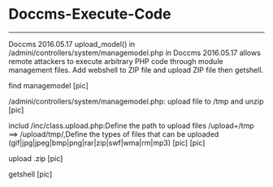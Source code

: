 # Doccms-Execute-Code
---
Doccms 2016.05.17 upload_model() in /admini/controllers/system/managemodel.php in Doccms 2016.05.17 allows remote attackers to execute arbitrary PHP code through module management files.
Add webshell to ZIP file and upload ZIP file then getshell.


find managemodel
[pic]


/admini/controllers/system/managemodel.php: upload file to /tmp and unzip
[pic]


includ /inc/class.upload.php:Define the path to upload files /upload+/tmp ==> /upload/tmp/,Define the types of files that can be uploaded
(gif|jpg|jpeg|bmp|png|rar|zip|swf|wma|rm|mp3)
[pic]
[pic]


upload .zip
[pic]


getshell
[pic]
